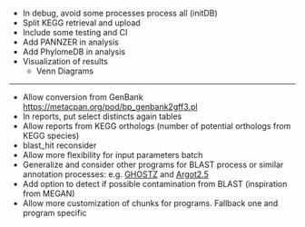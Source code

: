 * In debug, avoid some processes process all (initDB)
* Split KEGG retrieval and upload
* Include some testing and CI
* Add PANNZER in analysis
* Add PhylomeDB in analysis
* Visualization of results
    * Venn Diagrams

---
* Allow conversion from GenBank https://metacpan.org/pod/bp_genbank2gff3.pl
* In reports, put select distincts again tables
* Allow reports from KEGG orthologs (number of potential orthologs from KEGG species)
* blast_hit reconsider
* Allow more flexibility for input parameters batch
* Generalize and consider other programs for BLAST process or similar annotation processes: e.g. [GHOSTZ](http://www.bi.cs.titech.ac.jp/ghostz/) and [Argot2.5](http://www.medcomp.medicina.unipd.it/Argot2-5/)
* Add option to detect if possible contamination from BLAST (inspiration from MEGAN)
* Allow more customization of chunks for programs. Fallback one and program specific
